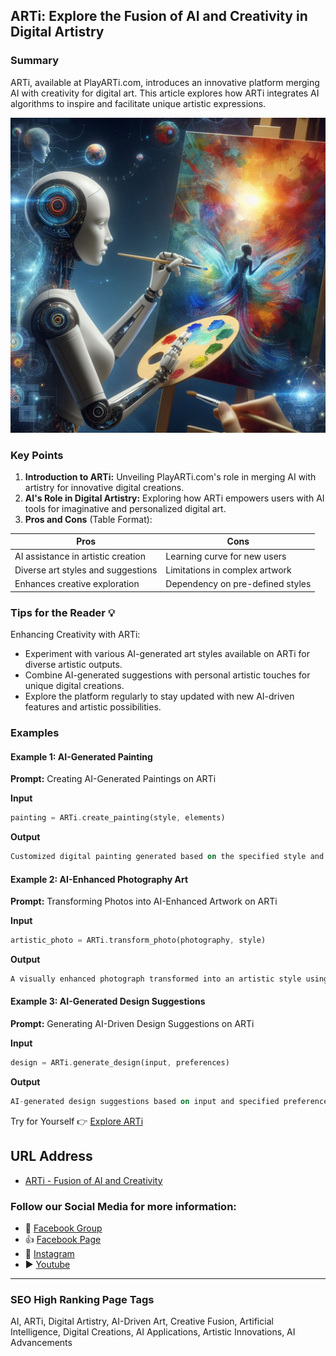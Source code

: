 ## ARTi: Explore the Fusion of AI and Creativity in Digital Artistry

### Summary
ARTi, available at PlayARTi.com, introduces an innovative platform merging AI with creativity for digital art. This article explores how ARTi integrates AI algorithms to inspire and facilitate unique artistic expressions.

<img src="arti.webp" alt="Explore the Fusion of AI and Creativity in Digital Artistry">

### Key Points

1. **Introduction to ARTi:** Unveiling PlayARTi.com's role in merging AI with artistry for innovative digital creations.
2. **AI's Role in Digital Artistry:** Exploring how ARTi empowers users with AI tools for imaginative and personalized digital art.
3. **Pros and Cons** (Table Format):

| Pros                                 | Cons                                |
|--------------------------------------|-------------------------------------|
| AI assistance in artistic creation    | Learning curve for new users       |
| Diverse art styles and suggestions   | Limitations in complex artwork     |
| Enhances creative exploration        | Dependency on pre-defined styles   |

### Tips for the Reader 💡
Enhancing Creativity with ARTi:
- Experiment with various AI-generated art styles available on ARTi for diverse artistic outputs.
- Combine AI-generated suggestions with personal artistic touches for unique digital creations.
- Explore the platform regularly to stay updated with new AI-driven features and artistic possibilities.

### Examples

#### Example 1: AI-Generated Painting
**Prompt:** Creating AI-Generated Paintings on ARTi

**Input**
```dart
painting = ARTi.create_painting(style, elements)
```

**Output**
```dart
Customized digital painting generated based on the specified style and elements using ARTi's AI capabilities.
```

#### Example 2: AI-Enhanced Photography Art
**Prompt:** Transforming Photos into AI-Enhanced Artwork on ARTi

**Input**
```dart
artistic_photo = ARTi.transform_photo(photography, style)
```

**Output**
```dart
A visually enhanced photograph transformed into an artistic style using ARTi's AI-driven artistic techniques.
```

#### Example 3: AI-Generated Design Suggestions
**Prompt:** Generating AI-Driven Design Suggestions on ARTi

**Input**
```dart
design = ARTi.generate_design(input, preferences)
```

**Output**
```dart
AI-generated design suggestions based on input and specified preferences using ARTi's creative AI tools.
```

Try for Yourself 👉 <a href="https://www.playarti.com" target="_blank">Explore ARTi</a>

## URL Address
- <a href="https://www.playarti.com" target="_blank">ARTi - Fusion of AI and Creativity</a>

### Follow our Social Media for more information:
- 📘 <a href="https://www.facebook.com/groups/trionxai" target="_blank">Facebook Group</a>
- 👍 <a href="https://www.facebook.com/ai.trionxai" target="_blank">Facebook Page</a>
- 📸 <a href="https://www.instagram.com/trionxai/" target="_blank">Instagram</a>
- ▶️ <a href="https://www.youtube.com/@robotdocs/" target="_blank">Youtube</a>

<hr>

### SEO High Ranking Page Tags
AI, ARTi, Digital Artistry, AI-Driven Art, Creative Fusion, Artificial Intelligence, Digital Creations, AI Applications, Artistic Innovations, AI Advancements